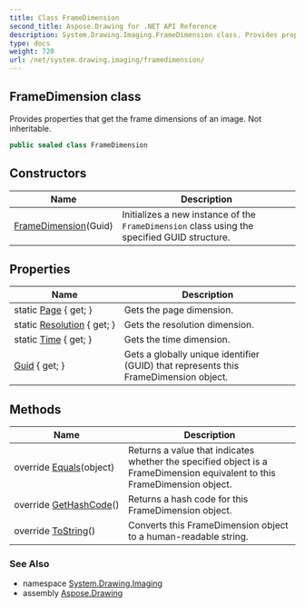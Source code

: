 ```yaml
---
title: Class FrameDimension
second_title: Aspose.Drawing for .NET API Reference
description: System.Drawing.Imaging.FrameDimension class. Provides properties that get the frame dimensions of an image. Not inheritable
type: docs
weight: 720
url: /net/system.drawing.imaging/framedimension/
---
```

## FrameDimension class

Provides properties that get the frame dimensions of an image. Not inheritable.

```csharp
public sealed class FrameDimension
```

## Constructors

| Name | Description |
| --- | --- |
| [FrameDimension](framedimension/)(Guid) | Initializes a new instance of the `FrameDimension` class using the specified GUID structure. |

## Properties

| Name | Description |
| --- | --- |
| static [Page](../../system.drawing.imaging/framedimension/page/) { get; } | Gets the page dimension. |
| static [Resolution](../../system.drawing.imaging/framedimension/resolution/) { get; } | Gets the resolution dimension. |
| static [Time](../../system.drawing.imaging/framedimension/time/) { get; } | Gets the time dimension. |
| [Guid](../../system.drawing.imaging/framedimension/guid/) { get; } | Gets a globally unique identifier (GUID) that represents this FrameDimension object. |

## Methods

| Name | Description |
| --- | --- |
| override [Equals](../../system.drawing.imaging/framedimension/equals/)(object) | Returns a value that indicates whether the specified object is a FrameDimension equivalent to this FrameDimension object. |
| override [GetHashCode](../../system.drawing.imaging/framedimension/gethashcode/)() | Returns a hash code for this FrameDimension object. |
| override [ToString](../../system.drawing.imaging/framedimension/tostring/)() | Converts this FrameDimension object to a human-readable string. |

### See Also

* namespace [System.Drawing.Imaging](../../system.drawing.imaging/)
* assembly [Aspose.Drawing](../../)


